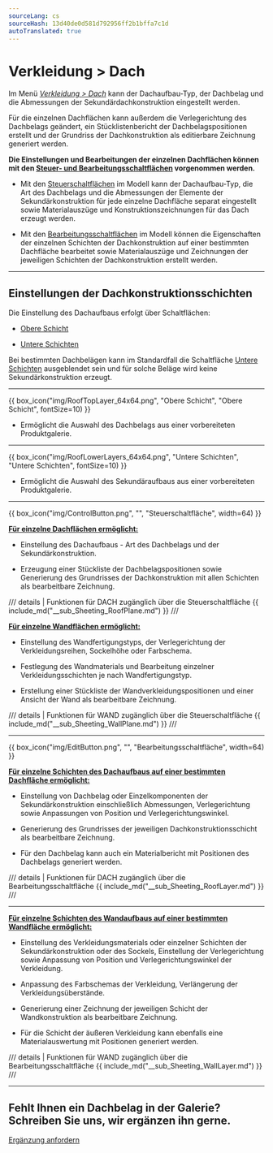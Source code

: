 ```yaml
---
sourceLang: cs
sourceHash: 13d40de0d581d792956ff2b1bffa7c1d
autoTranslated: true
---
```


# Verkleidung &gt; Dach

<p>Im Menü <u><i>Verkleidung &gt; Dach</i></u> kann der Dachaufbau-Typ, der Dachbelag und die Abmessungen der Sekundärdachkonstruktion eingestellt werden.</p>

<p>Für die einzelnen Dachflächen kann außerdem die Verlegerichtung des Dachbelags geändert, ein Stücklistenbericht der Dachbelagspositionen erstellt und der Grundriss der Dachkonstruktion als editierbare Zeichnung generiert werden.</p>

<p><b>Die Einstellungen und Bearbeitungen der einzelnen Dachflächen können mit den <u>Steuer- und Bearbeitungsschaltflächen</u> vorgenommen werden.</b></p>

<ul>
  <li><p>Mit den <u>Steuerschaltflächen</u> im Modell kann der Dachaufbau-Typ, die Art des Dachbelags und die Abmessungen der Elemente der Sekundärkonstruktion für jede einzelne Dachfläche separat eingestellt sowie Materialauszüge und Konstruktionszeichnungen für das Dach erzeugt werden.</p></li>
  <li><p>Mit den <u>Bearbeitungsschaltflächen</u> im Modell können die Eigenschaften der einzelnen Schichten der Dachkonstruktion auf einer bestimmten Dachfläche bearbeitet sowie Materialauszüge und Zeichnungen der jeweiligen Schichten der Dachkonstruktion erstellt werden.</p></li>
</ul>

<hr class="main">

<h2>Einstellungen der Dachkonstruktionsschichten</h2>
<p>Die Einstellung des Dachaufbaus erfolgt über Schaltflächen:</p>

<ul>
  <li><p><u>Obere Schicht</u></p></li>
  <li><p><u>Untere Schichten</u></p></li>
</ul>

<p>
Bei bestimmten Dachbelägen kann im Standardfall die Schaltfläche <u>Untere Schichten</u> ausgeblendet sein und für solche Beläge wird keine Sekundärkonstruktion erzeugt.
</p> 

<hr>

{{ box_icon("img/RoofTopLayer_64x64.png", "Obere Schicht", "Obere Schicht", fontSize=10) }}
<ul>
  <li><p>Ermöglicht die Auswahl des Dachbelags aus einer vorbereiteten Produktgalerie.</p></li>
</ul>

<hr>

{{ box_icon("img/RoofLowerLayers_64x64.png", "Untere Schichten", "Untere Schichten", fontSize=10) }}
<ul>
  <li><p>Ermöglicht die Auswahl des Sekundäraufbaus aus einer vorbereiteten Produktgalerie.</p></li>
</ul>

<hr class="main">

{{ box_icon("img/ControlButton.png", "", "Steuerschaltfläche", width=64) }}

<p><b><u>Für einzelne Dachflächen ermöglicht:</u></b></p>
<ul>
  <li><p>Einstellung des Dachaufbaus - Art des Dachbelags und der Sekundärkonstruktion.</p></li>
  <li><p>Erzeugung einer Stückliste der Dachbelagspositionen sowie Generierung des Grundrisses der Dachkonstruktion mit allen Schichten als bearbeitbare Zeichnung.</p></li>
</ul>

/// details | Funktionen für DACH zugänglich über die Steuerschaltfläche
{{ include_md("__sub_Sheeting_RoofPlane.md") }}
///

<p><b><u>Für einzelne Wandflächen ermöglicht:</u></b></p>
<ul>
<li><p>Einstellung des Wandfertigungstyps, der Verlegerichtung der Verkleidungsreihen, Sockelhöhe oder Farbschema.</p></li>
<li><p>Festlegung des Wandmaterials und Bearbeitung einzelner Verkleidungsschichten je nach Wandfertigungstyp.</p></li>
<li><p>Erstellung einer Stückliste der Wandverkleidungspositionen und einer Ansicht der Wand als bearbeitbare Zeichnung.</p></li>
</ul>

/// details | Funktionen für WAND zugänglich über die Steuerschaltfläche
{{ include_md("__sub_Sheeting_WallPlane.md") }}
///

<hr class="main">

{{ box_icon("img/EditButton.png", "", "Bearbeitungsschaltfläche", width=64) }}

<p><b><u>Für einzelne Schichten des Dachaufbaus auf einer bestimmten Dachfläche ermöglicht:</u></b></p>
<ul>
  <li><p>Einstellung von Dachbelag oder Einzelkomponenten der Sekundärkonstruktion einschließlich Abmessungen, Verlegerichtung sowie Anpassungen von Position und Verlegerichtungswinkel.</p></li>
  <li><p>Generierung des Grundrisses der jeweiligen Dachkonstruktionsschicht als bearbeitbare Zeichnung.</p></li>
  <li><p>Für den Dachbelag kann auch ein Materialbericht mit Positionen des Dachbelags generiert werden.</p></li>
</ul>

/// details | Funktionen für DACH zugänglich über die Bearbeitungsschaltfläche
{{ include_md("__sub_Sheeting_RoofLayer.md") }}
///

<hr class="main">


<p><b><u>Für einzelne Schichten des Wandaufbaus auf einer bestimmten Wandfläche ermöglicht:</u></b></p>
<ul>
<li><p>Einstellung des Verkleidungsmaterials oder einzelner Schichten der Sekundärkonstruktion oder des Sockels, Einstellung der Verlegerichtung sowie Anpassung von Position und Verlegerichtungswinkel der Verkleidung.</p></li>
<li><p>Anpassung des Farbschemas der Verkleidung, Verlängerung der Verkleidungsüberstände.</p></li> 
<li><p>Generierung einer Zeichnung der jeweiligen Schicht der Wandkonstruktion als bearbeitbare Zeichnung.</p></li>
<li><p>Für die Schicht der äußeren Verkleidung kann ebenfalls eine Materialauswertung mit Positionen generiert werden.</p></li>
</ul>

/// details | Funktionen für WAND zugänglich über die Bearbeitungsschaltfläche
{{ include_md("__sub_Sheeting_WallLayer.md") }}
///

<hr class="main">

<h2>Fehlt Ihnen ein Dachbelag in der Galerie? Schreiben Sie uns, wir ergänzen ihn gerne.</h2>
<a href="mailto:jiri.podval@histruct.com?subject=Anfrage zum HiStruct Gebäude-Konfigurator" class="btn">
  Ergänzung anfordern
</a>

<!-- product: HiStruct Roofs -->